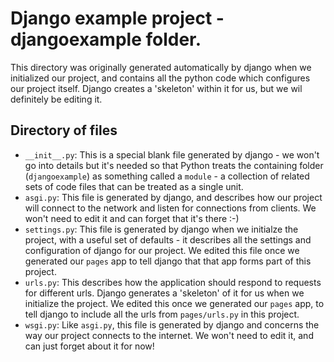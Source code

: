 # Django example project - djangoexample folder.

This directory was originally generated automatically by django when we initialized our project, and contains all the python code which configures our project itself. Django creates a 'skeleton' within it for us, but we wil definitely be editing it.

## Directory of files
 * `__init__.py`: This is a special blank file generated by django - we won't go into details but it's needed so that Python treats the containing folder (`djangoexample`) as something called a `module` - a collection of related sets of code files that can be treated as a single unit.
 * `asgi.py`: This file is generated by django, and describes how our project will connect to the network and listen for connections from clients. We won't need to edit it and can forget that it's there :-)
 * `settings.py`: This file is generated by django when we initialze the project, with a useful set of defaults - it describes all the settings and configuration of django for our project. We edited this file once we generated our `pages` app to tell django that that app forms part of this project.
 * `urls.py`: This describes how the application should respond to requests for different urls. Django generates a 'skeleton' of it for us when we initialize the project. We edited this once we generated our `pages` app, to tell django to include all the urls from `pages/urls.py` in this project.
 * `wsgi.py`: Like `asgi.py`, this file is generated by django and concerns the way our project connects to the internet. We won't need to edit it, and can just forget about it for now!